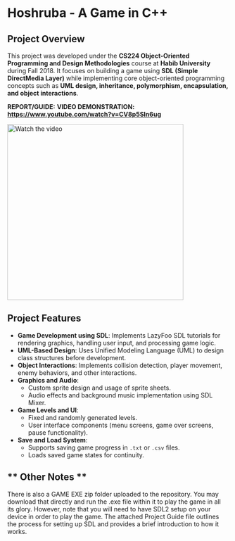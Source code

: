 # Hoshruba - A Game in C++

## **Project Overview**
This project was developed under the **CS224 Object-Oriented Programming and Design Methodologies** course at **Habib University** during Fall 2018. It focuses on building a game using **SDL (Simple DirectMedia Layer)** while implementing core object-oriented programming concepts such as **UML design, inheritance, polymorphism, encapsulation, and object interactions**.

**REPORT/GUIDE:**
**VIDEO DEMONSTRATION: https://www.youtube.com/watch?v=CV8p5Sln6ug**

<a href="https://www.youtube.com/watch?v=CV8p5Sln6ug" target="_blank">
    <img src="https://img.youtube.com/vi/CV8p5Sln6ug/maxresdefault.jpg" alt="Watch the video" width="400">
</a>



## **Project Features**
- **Game Development using SDL**: Implements LazyFoo SDL tutorials for rendering graphics, handling user input, and processing game logic.
- **UML-Based Design**: Uses Unified Modeling Language (UML) to design class structures before development.
- **Object Interactions**: Implements collision detection, player movement, enemy behaviors, and other interactions.
- **Graphics and Audio**:
  - Custom sprite design and usage of sprite sheets.
  - Audio effects and background music implementation using SDL Mixer.
- **Game Levels and UI**:
  - Fixed and randomly generated levels.
  - User interface components (menu screens, game over screens, pause functionality).
- **Save and Load System**:
  - Supports saving game progress in `.txt` or `.csv` files.
  - Loads saved game states for continuity.

## ** Other Notes **

There is also a GAME EXE zip folder uploaded to the repository. You may download that directly and run the .exe file within it to play the game in all its glory. However, note that you will need to have SDL2 setup on your device in order to play the game. The attached Project Guide file outlines the process for setting up SDL and provides a brief introduction to how it works.

